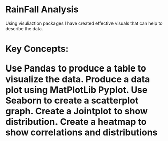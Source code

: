 # RainFall Analysis

Using visuliaztion packages I have created effective visuals that can help to describe the data.

<h1>Key Concepts:
  
Use Pandas to produce a table to visualize the data. 
Produce a data plot using MatPlotLib Pyplot. Use Seaborn to create a scatterplot graph. 
Create a Jointplot to show distribution. 
Create a heatmap to show correlations and distributions
